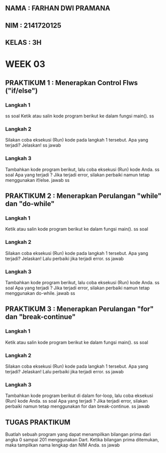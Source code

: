 ## NAMA : FARHAN DWI PRAMANA

## NIM : 2141720125

## KELAS : 3H

# WEEK 03

## PRAKTIKUM 1 : Menerapkan Control Flws ("if/else")

### Langkah 1

ss soal
Ketik atau salin kode program berikut ke dalam fungsi main().
ss

### Langkah 2

Silakan coba eksekusi (Run) kode pada langkah 1 tersebut. Apa yang terjadi? Jelaskan!
ss jawab

### Langkah 3

Tambahkan kode program berikut, lalu coba eksekusi (Run) kode Anda.
ss soal
Apa yang terjadi ? Jika terjadi error, silakan perbaiki namun tetap menggunakan if/else.
jawab ss

## PRAKTIKUM 2 : Menerapkan Perulangan "while" dan "do-while"

### Langkah 1

Ketik atau salin kode program berikut ke dalam fungsi main().
ss soal

### Langkah 2

Silakan coba eksekusi (Run) kode pada langkah 1 tersebut. Apa yang terjadi? Jelaskan! Lalu perbaiki jika terjadi error.
ss jawab

### Langkah 3

Tambahkan kode program berikut, lalu coba eksekusi (Run) kode Anda.
ss soal
Apa yang terjadi ? Jika terjadi error, silakan perbaiki namun tetap menggunakan do-while.
jawab ss

## PRAKTIKUM 3 : Menerapkan Perulangan "for" dan "break-continue"

### Langkah 1

Ketik atau salin kode program berikut ke dalam fungsi main().
ss soal

### Langkah 2

Silakan coba eksekusi (Run) kode pada langkah 1 tersebut. Apa yang terjadi? Jelaskan! Lalu perbaiki jika terjadi error.
ss jawab

### Langkah 3

Tambahkan kode program berikut di dalam for-loop, lalu coba eksekusi (Run) kode Anda.
ss soal
Apa yang terjadi ? Jika terjadi error, silakan perbaiki namun tetap menggunakan for dan break-continue.
ss jawab

## TUGAS PRAKTIKUM

Buatlah sebuah program yang dapat menampilkan bilangan prima dari angka 0 sampai 201 menggunakan Dart. Ketika bilangan prima ditemukan, maka tampilkan nama lengkap dan NIM Anda.
ss jawab
